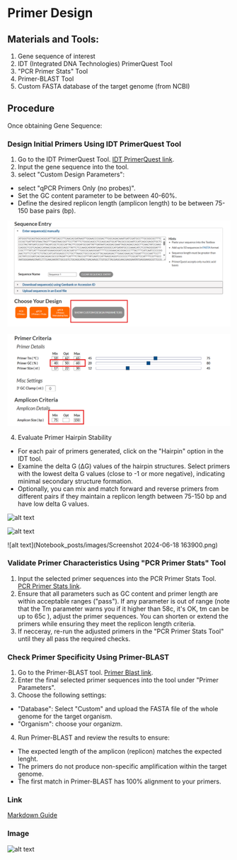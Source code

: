 

# Primer Design

## Materials and Tools:
1. Gene sequence of interest
2. IDT (Integrated DNA Technologies) PrimerQuest Tool 
3. "PCR Primer Stats" Tool 
4. Primer-BLAST Tool 
5. Custom FASTA database of the target genome (from NCBI)
## Procedure

Once obtaining Gene Sequence:

### Design Initial Primers Using IDT PrimerQuest Tool

1. Go to the IDT PrimerQuest Tool. [IDT PrimerQuest link](https://eu.idtdna.com/pages/tools/primerquest?returnurl=%2FPrimerQuest%2FHome%2FIndex).
2. Input the gene sequence into the tool.
3. select "Custom Design Parameters": 
- select "qPCR Primers Only (no probes)".
- Set the GC content parameter to be between 40-60%.
- Define the desired replicon length (amplicon length) to be between 75-150 base pairs (bp).

![alt text](Notebook_posts/images/idt1.png)

![alt text](Notebook_posts/images/idt2.png)

4. Evaluate Primer Hairpin Stability

- For each pair of primers generated, click on the "Hairpin" option in the IDT tool.
- Examine the delta G (ΔG) values of the hairpin structures. Select primers with the lowest delta G values (close to -1 or more negative), indicating minimal secondary structure formation.
- Optionally, you can mix and match forward and reverse primers from different pairs if they maintain a replicon length between 75-150 bp and have low delta G values.

![alt text]("C:/Users/USER/OneDrive/Documents/GitHub/OfekRainish_notebook/Notebook_posts/images/idt3.png")

![alt text](C:\Users\USER\OneDrive\Documents\GitHub\OfekRainish_notebook\Notebook_posts\images)

![alt text](Notebook_posts/images/Screenshot 2024-06-18 163900.png)

### Validate Primer Characteristics Using "PCR Primer Stats" Tool

1. Input the selected primer sequences into the PCR Primer Stats Tool. [PCR Primer Stats link](https://www.bioinformatics.org/sms2/pcr_primer_stats.html).
2. Ensure that all parameters such as GC content and primer length are within acceptable ranges ("pass").
If any parameter is out of range (note that the Tm parameter warns you if it higher than 58c, it's OK, tm can be up to 65c ), adjust the primer sequences. You can shorten or extend the primers while ensuring they meet the replicon length criteria.
3. If necceray, re-run the adjusted primers in the "PCR Primer Stats Tool" until they all pass the required checks.

### Check Primer Specificity Using Primer-BLAST

 1. Go to the Primer-BLAST tool. [Primer Blast link](https://www.ncbi.nlm.nih.gov/tools/primer-blast/index.cgi?LINK_LOC=reset).
2. Enter the final selected primer sequences into the tool under "Primer Parameters".
3. Choose the following settings:
 - "Database": Select "Custom" and upload the FASTA file of the whole genome for the target organism.
 - "Organism": choose your organizm.
4. Run Primer-BLAST and review the results to ensure:
- The expected length of the amplicon (replicon) matches the expected lenght.
- The primers do not produce non-specific amplification within the target genome.
- The first match in Primer-BLAST has 100% alignment to your primers.



### Link

[Markdown Guide](https://www.markdownguide.org)

### Image

![alt text](https://www.markdownguide.org/assets/images/tux.png)

